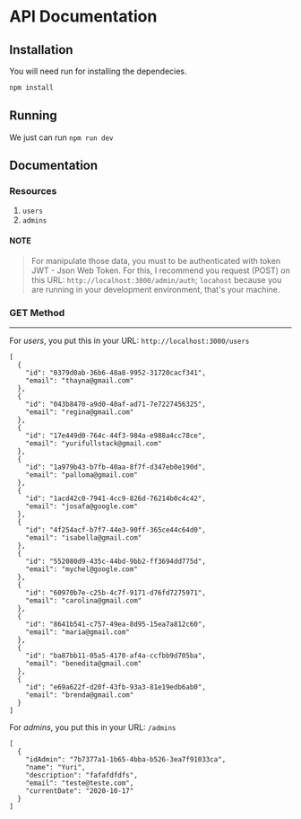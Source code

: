 # API Documentation

## Installation

You will need run for installing the dependecies.
```bash
npm install
```

## Running

We just can run `npm run dev`

## Documentation

### Resources
1. `users`
2. `admins`

#### NOTE
> For manipulate those data, you must to be authenticated with token JWT - Json Web Token. For this, I recommend you request (POST) on this URL: `http://localhost:3000/admin/auth`; `locahost` because you are running in your development environment, that's your machine.

### GET Method
---

For *users*, you put this in your URL: `http://localhost:3000/users`

```
[
  {
    "id": "0379d0ab-36b6-48a8-9952-31720cacf341",
    "email": "thayna@gmail.com"
  },
  {
    "id": "043b8470-a9d0-40af-ad71-7e7227456325",
    "email": "regina@gmail.com"
  },
  {
    "id": "17e449d0-764c-44f3-984a-e988a4cc78ce",
    "email": "yurifullstack@gmail.com"
  },
  {
    "id": "1a979b43-b7fb-40aa-8f7f-d347eb0e190d",
    "email": "palloma@gmail.com"
  },
  {
    "id": "1acd42c0-7941-4cc9-826d-76214b0c4c42",
    "email": "josafa@google.com"
  },
  {
    "id": "4f254acf-b7f7-44e3-90ff-365ce44c64d0",
    "email": "isabella@gmail.com"
  },
  {
    "id": "552080d9-435c-44bd-9bb2-ff3694dd775d",
    "email": "mychel@google.com"
  },
  {
    "id": "60970b7e-c25b-4c7f-9171-d76fd7275971",
    "email": "carolina@gmail.com"
  },
  {
    "id": "8641b541-c757-49ea-8d95-15ea7a812c60",
    "email": "maria@gmail.com"
  },
  {
    "id": "ba87bb11-05a5-4170-af4a-ccfbb9d705ba",
    "email": "benedita@gmail.com"
  },
  {
    "id": "e69a622f-d20f-43fb-93a3-81e19edb6ab0",
    "email": "brenda@gmail.com"
  }
]
```
For *admins*, you put this in your URL: `/admins`
```
[
  {
    "idAdmin": "7b7377a1-1b65-4bba-b526-3ea7f91033ca",
    "name": "Yuri",
    "description": "fafafdfdfs",
    "email": "teste@teste.com",
    "currentDate": "2020-10-17"
  }
]
```